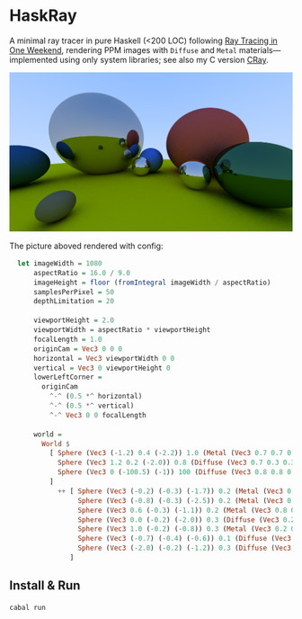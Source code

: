 # HaskRay
A minimal ray tracer in pure Haskell (<200 LOC) following [Ray Tracing in One Weekend](https://raytracing.github.io/books/RayTracingInOneWeekend.html), rendering PPM images with `Diffuse` and `Metal` materials—implemented using only system libraries; see also my C version [CRay](https://github.com/TwinIsland/CRay).

![demo](./docs/output.png)

The picture aboved rendered with config:
```haskell
  let imageWidth = 1080
      aspectRatio = 16.0 / 9.0
      imageHeight = floor (fromIntegral imageWidth / aspectRatio)
      samplesPerPixel = 50
      depthLimitation = 20

      viewportHeight = 2.0
      viewportWidth = aspectRatio * viewportHeight
      focalLength = 1.0
      originCam = Vec3 0 0 0
      horizontal = Vec3 viewportWidth 0 0
      vertical = Vec3 0 viewportHeight 0
      lowerLeftCorner =
        originCam
          ^-^ (0.5 *^ horizontal)
          ^-^ (0.5 *^ vertical)
          ^-^ Vec3 0 0 focalLength

      world =
        World $
          [ Sphere (Vec3 (-1.2) 0.4 (-2.2)) 1.0 (Metal (Vec3 0.7 0.7 0.7)),
            Sphere (Vec3 1.2 0.2 (-2.0)) 0.8 (Diffuse (Vec3 0.7 0.3 0.3)),
            Sphere (Vec3 0 (-100.5) (-1)) 100 (Diffuse (Vec3 0.8 0.8 0.0))
          ]
            ++ [ Sphere (Vec3 (-0.2) (-0.3) (-1.7)) 0.2 (Metal (Vec3 0.8 0.8 0.8)),
                 Sphere (Vec3 (-0.8) (-0.3) (-2.5)) 0.2 (Metal (Vec3 0.8 0.8 0.8)),
                 Sphere (Vec3 0.6 (-0.3) (-1.1)) 0.2 (Metal (Vec3 0.8 0.8 0.8)),
                 Sphere (Vec3 0.0 (-0.2) (-2.0)) 0.3 (Diffuse (Vec3 0.2 0.4 0.8)),
                 Sphere (Vec3 1.0 (-0.2) (-0.8)) 0.3 (Metal (Vec3 0.2 0.4 0.3)),
                 Sphere (Vec3 (-0.7) (-0.4) (-0.6)) 0.1 (Diffuse (Vec3 0.4 0.4 0.3)),
                 Sphere (Vec3 (-2.0) (-0.2) (-1.2)) 0.3 (Diffuse (Vec3 0.1 0.3 0.5))
               ]
```

## Install & Run
```
cabal run
```